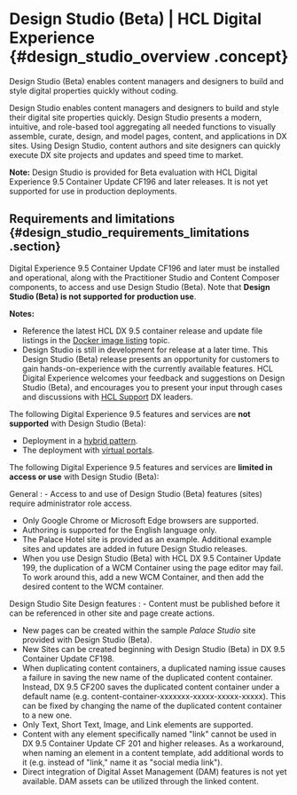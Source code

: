 # Design Studio \(Beta\) \| HCL Digital Experience {#design_studio_overview .concept}

Design Studio \(Beta\) enables content managers and designers to build and style digital properties quickly without coding.

Design Studio enables content managers and designers to build and style their digital site properties quickly. Design Studio presents a modern, intuitive, and role-based tool aggregating all needed functions to visually assemble, curate, design, and model pages, content, and applications in DX sites. Using Design Studio, content authors and site designers can quickly execute DX site projects and updates and speed time to market.

**Note:** Design Studio is provided for Beta evaluation with HCL Digital Experience 9.5 Container Update CF196 and later releases. It is not yet supported for use in production deployments.

## Requirements and limitations {#design_studio_requirements_limitations .section}

Digital Experience 9.5 Container Update CF196 and later must be installed and operational, along with the Practitioner Studio and Content Composer components, to access and use Design Studio \(Beta\). Note that **Design Studio \(Beta\) is not supported for production use**.

**Notes:**

-   Reference the latest HCL DX 9.5 container release and update file listings in the [Docker image listing](../containerization/docker.md) topic.
-   Design Studio is still in development for release at a later time. This Design Studio \(Beta\) release presents an opportunity for customers to gain hands-on-experience with the currently available features. HCL Digital Experience welcomes your feedback and suggestions on Design Studio \(Beta\), and encourages you to present your input through cases and discussions with [HCL Support](https://support.hcltechsw.com/csm?id=dx_support) DX leaders.

The following Digital Experience 9.5 features and services are **not supported** with Design Studio \(Beta\):

-   Deployment in a [hybrid pattern](../containerization/hybrid_deployment.md).
-   The deployment with [virtual portals](../admin-system/ad_vp.md).

The following Digital Experience 9.5 features and services are **limited in access or use** with Design Studio \(Beta\):

General
:   -   Access to and use of Design Studio \(Beta\) features \(sites\) require administrator role access.
-   Only Google Chrome or Microsoft Edge browsers are supported.
-   Authoring is supported for the English language only.
-   The Palace Hotel site is provided as an example. Additional example sites and updates are added in future Design Studio releases.
-   When you use Design Studio \(Beta\) with HCL DX 9.5 Container Update 199, the duplication of a WCM Container using the page editor may fail. To work around this, add a new WCM Container, and then add the desired content to the WCM container.

Design Studio Site Design features
:   -   Content must be published before it can be referenced in other site and page create actions.
-   New pages can be created within the sample *Palace Studio* site provided with Design Studio \(Beta\).
-   New Sites can be created beginning with Design Studio \(Beta\) in DX 9.5 Container Update CF198.
-   When duplicating content containers, a duplicated naming issue causes a failure in saving the new name of the duplicated content container. Instead, DX 9.5 CF200 saves the duplicated content container under a default name \(e.g. content-container-xxxxxxx-xxxxx-xxxxx-xxxxx\). This can be fixed by changing the name of the duplicated content container to a new one.
-   Only Text, Short Text, Image, and Link elements are supported.
-   Content with any element specifically named "link" cannot be used in DX 9.5 Container Update CF 201 and higher releases. As a workaround, when naming an element in a content template, add additional words to it \(e.g. instead of "link," name it as "social media link"\).
-   Direct integration of Digital Asset Management \(DAM\) features is not yet available. DAM assets can be utilized through the linked content.

